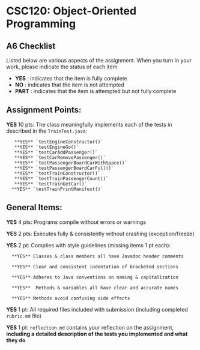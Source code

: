 # CSC120: Object-Oriented Programming
## A6 Checklist

Listed below are various aspects of the assignment.  When you turn in your work, please indicate the status of each item

- **YES** : indicates that the item is fully complete
- **NO** : indicates that the item is not attempted
- **PART** : indicates that the item is attempted but not fully complete


## Assignment Points:

**YES** 10 pts: The class meaningfully implements each of the tests in described in the `TrainTest.java`:

       **YES** `testEngineConstructor()`
       **YES** `testEngineGo()`
       **YES** `testCarAddPassenger()`
       **YES** `testCarRemovePassenger()`
       **YES** `testPassengerBoardCarWithSpace()`
       **YES** `testPassengerBoardCarFull()`
       **YES** `testTrainConstructor()`
       **YES** `testTrainPassengerCount()`
       **YES** `testTrainGetCar()`
      **YES** `testTrainPrintManifest()`

## General Items:

**YES** 4 pts: Programs compile without errors or warnings

**YES** 2 pts: Executes fully & consistently without crashing (exception/freeze)

**YES** 2 pt: Complies with style guidelines (missing items 1 pt each):

      **YES** Classes & class members all have Javadoc header comments

      **YES** Clear and consistent indentation of bracketed sections

      **YES** Adheres to Java conventions on naming & capitalization

      **YES**  Methods & variables all have clear and accurate names

      **YES** Methods avoid confusing side effects

**YES** 1 pt: All required files included with submission (including completed `rubric.md` file)

**YES** 1 pt: `reflection.md` contains your reflection on the assignment, **including a detailed description of the tests you implemented and what they do**
